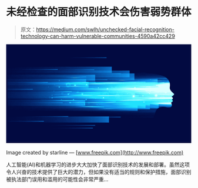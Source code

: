 # 未经检查的面部识别技术会伤害弱势群体

> 原文：<https://medium.com/swlh/unchecked-facial-recognition-technology-can-harm-vulnerable-communities-4590a42cc429>

![](img/e45494eb9a27951825ab689c765c1747.png)

Image created by starline — [www.freepik.com](http://www.freepik.com)

人工智能(AI)和机器学习的进步大大加快了面部识别技术的发展和部署。虽然这项令人兴奋的技术提供了巨大的潜力，但如果没有适当的规则和保护措施，面部识别被执法部门误用和滥用的可能性会非常严重…